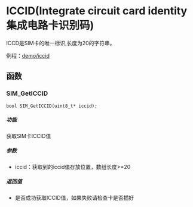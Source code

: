 ICCID(Integrate circuit card identity 集成电路卡识别码)
===

ICCD是SIM卡的唯一标识,长度为20的字符串。

例程：[demo/iccid](https://github.com/Ai-Thinker-Open/GPRS_C_SDK/blob/master/demo/iccid/src/demo_iccid.c)

## 函数

### SIM_GetICCID

```
bool SIM_GetICCID(uint8_t* iccid);
```

##### 功能

获取SIM卡ICCID值

##### 参数

* iccid：获取到的iccid值存放位置，数组长度>=20

##### 返回值

* 是否成功获取ICCID值，如果失败请检查卡是否插好

